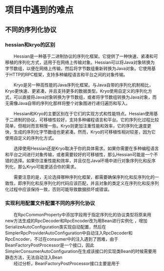 # 项目中遇到的难点

## 不同的序列化协议

### hessian和kryo的区别
&emsp;&emsp;Hessian是一种基于二进制协议的序列化框架。它提供了一种快速、紧凑和可移植的序列化方式，适用于在网络上传输对象。Hessian可以将Java对象转换为字节数组，以便在网络上传输，然后将字节数组重新转换为Java对象。它使用基于HTTP的RPC框架，支持多种编程语言和平台之间的对象传输。

&emsp;&emsp;Kryo是另一种高性能的Java序列化框架。与Java自带的序列化机制相比，Kryo更快速、更紧凑，并且支持更多的数据类型。Kryo使用自定义的序列化方式，可以直接将Java对象转换为字节数组，或者将字节数组转换为Java对象，而无需像Java自带的序列化那样将整个对象图进行递归遍历和写入。

&emsp;&emsp;Hessian和Kryo的主要区别在于它们的实现方式和性能特点。Hessian使用基于二进制的协议，可移植性较好，支持多种编程语言和平台。它的序列化过程比较简单，但相对而言稍慢一些。Kryo则更加注重性能和效率，它的序列化速度更快，生成的序列化字节数组也更紧凑。然而，Kryo的可移植性相对较差，因为它使用自定义的序列化方式。

&emsp;&emsp;选择使用Hessian还是Kryo取决于你的具体需求。如果你需要在多种编程语言和平台之间进行对象传输，或者需要较好的可移植性，那么Hessian可能是一个不错的选择。如果你注重性能和效率，并且仅在Java环境中进行对象序列化和反序列化，那么Kryo可能更适合你的需求。

&emsp;&emsp;需要注意的是，无论选择哪种序列化框架，都需要确保序列化和反序列化的一致性，即序列化和反序列化的代码应该匹配，并且对象的类定义在序列化和反序列化过程中应该保持一致，否则可能导致数据损坏或错误。

### 实现利用配置文件配置不同的序列化协议  
&emsp;&emsp;在RpcCommonProperty中添加字段用于指定序列化的协议类型将原来用new方法生成的RpcDecoder和RpcEncoder改为用Bean进行实例化 ，增加SerializeAutoConfiguration类实现自动配置，然后在SimplerRpcProviderAutoConfiguration中自动注入RpcDecoder和RpcEncoder，不过在consumer中的注入遇到了困难，由于BeanFactoryPostProcessor是一个接口，因此SimplerConsumerAutoConfiguration在生成该接口的实现类Bean的时候需要用静态方法，无法自动注入Bean  
&emsp;&emsp;经过分析，BeanFactoryPostProcessor接口主要是用于

